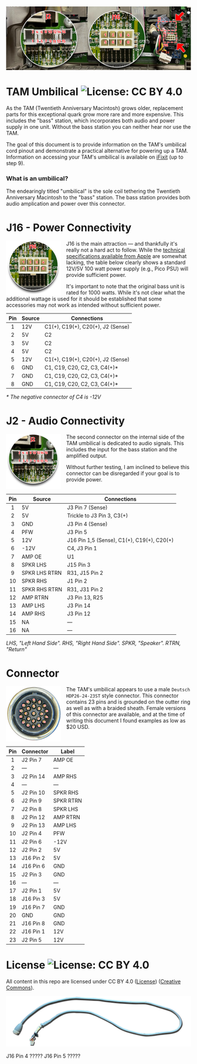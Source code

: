 ![Banner Image](images/diagram_screenres.jpg)
# TAM Umbilical ![License: CC BY 4.0](https://img.shields.io/badge/License-CC%20BY%204.0-lightgrey.svg)
As the TAM (Twentieth Anniversary Macintosh) grows older, replacement parts for this exceptional quark grow more rare and more expensive. This includes the "bass" station, which incorporates both audio and power supply in one unit. Without the bass station you can neither hear nor use the TAM.

The goal of this document is to provide information on the TAM's umbilical cord pinout and demonstrate a practical alternative for powering up a TAM. Information on accessing your TAM's umbilical is available on [iFixit](https://www.ifixit.com/Teardown/Twentieth+Anniversary+Mac+Teardown/12702) (up to step 9).

### What is an umbilical?
The endearingly titled "umbilical" is the sole coil tethering the Twentieth Anniversary Macintosh to the "bass" station. The bass station provides both audio amplication and power over this connector. 

# J16 - Power Connectivity
<a href="https://github.com/Stephen-Arsenault/TAM-Umbilical/blob/main/images/TAM_UMBILICAL_J16_POWER.png"><img align="left" width="150" height="150" src="https://github.com/Stephen-Arsenault/TAM-Umbilical/blob/main/images/TAM_UMBILICAL_J16_POWER.png?raw=true" style="margin-right: 1em"></a>
J16 is the main attraction — and thankfully it's really not a hard act to follow. While the [technical specifications available from Apple](https://support.apple.com/kb/sp408?locale=en_US) are somewhat lacking, the table below clearly shows a standard 12V/5V 100 watt power supply (e.g., Pico PSU) will provide sufficient power.

It's important to note that the original bass unit is rated for 1000 watts. While it's not clear what the additional wattage is used for it should be established that some accessories may not work as intended without sufficient power.  

| Pin | Source | Connections |
| :-------------: | ------------- | ------------- |
| 1  | 12V  | C1(+), C19(+), C20(+), J2 (Sense) |
| 2  | 5V  | C2 |
| 3  | 5V  | C2 |
| 4  | 5V  | C2 |
| 5  | 12V  | C1(+), C19(+), C20(+), J2 (Sense) |
| 6  | GND  | C1, C19, C20, C2, C3, C4(+)* |
| 7  | GND  | C1, C19, C20, C2, C3, C4(+)* |
| 8  | GND  | C1, C19, C20, C2, C3, C4(+)* |

_* The negative connector of C4 is -12V_

# J2 - Audio Connectivity
<a href="https://github.com/Stephen-Arsenault/TAM-Umbilical/blob/main/images/TAM_UMBILICAL_J2_AUDIO.png"><img align="left" width="150" height="150" src="https://github.com/Stephen-Arsenault/TAM-Umbilical/blob/main/images/TAM_UMBILICAL_J2_AUDIO.png?raw=true" style="margin-right: 1em; margin-bottom: 1em;"></a>
The second connector on the internal side of the TAM umbilical is dedicated to audio signals. This includes the input for the bass station and the amplified output.

Without further testing, I am inclined to believe this connector can be disregarded if your goal is to provide power.


| Pin | Source | Connections |
| :-------------: | ------------- | ------------- |
| 1  | 5V  | J3 Pin 7 (Sense) |
| 2  | 5V  | Trickle to J3 Pin 3, C3(+) |
| 3  | GND  | J3 Pin 4 (Sense) |
| 4  | PFW  | J3 Pin 5 |
| 5  | 12V  | J16 Pin 1,5 (Sense), C1(+), C19(+), C20(+) |
| 6  | -12V  | C4, J3 Pin 1 |
| 7  | AMP OE  | U1 |
| 8  | SPKR LHS | J15 Pin 3 |
| 9  | SPKR LHS RTRN  | R31, J15 Pin 2 |
| 10 | SPKR RHS | J1 Pin 2 |
| 11 | SPKR RHS RTRN | R31, J31 Pin 2 |
| 12 | AMP RTRN | J3 Pin 13, R25 |
| 13 | AMP LHS | J3 Pin 14 |
| 14 | AMP RHS | J3 Pin 12 |
| 15 | NA | — |
| 16 | NA | — |

_LHS, "Left Hand Side". RHS, "Right Hand Side". SPKR, "Speaker". RTRN, "Return"_

# Connector
<a href="https://github.com/Stephen-Arsenault/TAM-Umbilical/blob/main/images/connector.png"><img align="left" width="150" height="150" src="https://github.com/Stephen-Arsenault/TAM-Umbilical/blob/main/images/connector_screenres.png?raw=true" style="margin-right: 1em; margin-bottom: 1em;"></a>
The TAM's umbilical appears to use a male `Deutsch HDP26-24-23ST` style connector. This connector contains 23 pins and is grounded on the outter ring as well as with a braided sheath. Female versions of this connector are available, and at the time of writing this document I found examples as low as $20 USD.

| Pin | Connector | Label |
| :-------------: | ------------- | ------------- |
| 1  | J2 Pin 7 | AMP OE |
| 2  | — | — |
| 3  | J2 Pin 14 | AMP RHS |
| 4  | — | — |
| 5  | J2 Pin 10 | SPKR RHS |
| 6  | J2 Pin 9 | SPKR RTRN |
| 7  | J2 Pin 8 | SPKR LHS |
| 8  | J2 Pin 12 | AMP RTRN |
| 9  | J2 Pin 13 | AMP LHS |
| 10 | J2 Pin 4 | PFW |
| 11 | J2 Pin 6 | -12V |
| 12 | J2 Pin 2 | 5V |
| 13 | J16 Pin 2 | 5V |
| 14 | J16 Pin 6 | GND |
| 15 | J2 Pin 3 | GND |
| 16 | — | — |
| 17 | J2 Pin 1 | 5V |
| 18 | J16 Pin 3 | 5V |
| 19 | J16 Pin 7 | GND |
| 20 | GND | GND |
| 21 | J16 Pin 8 | GND |
| 22 | J16 Pin 1 | 12V |
| 23 | J2 Pin 5 | 12V |

# License ![License: CC BY 4.0](https://img.shields.io/badge/License-CC%20BY%204.0-lightgrey.svg)
All content in this repo are licensed under CC BY 4.0 ([License](LICENSE.md)) ([Creative Commons](https://creativecommons.org/licenses/by/4.0/)).

![Banner Image](images/cable.png)

J16 Pin 4 ?????
J16 Pin 5 ?????
